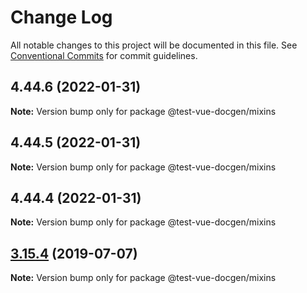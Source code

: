 # Change Log

All notable changes to this project will be documented in this file.
See [Conventional Commits](https://conventionalcommits.org) for commit guidelines.

## 4.44.6 (2022-01-31)

**Note:** Version bump only for package @test-vue-docgen/mixins





## 4.44.5 (2022-01-31)

**Note:** Version bump only for package @test-vue-docgen/mixins





## 4.44.4 (2022-01-31)

**Note:** Version bump only for package @test-vue-docgen/mixins





## [3.15.4](https://github.com/vue-styleguidist/vue-styleguidist/compare/v3.15.3...v3.15.4) (2019-07-07)

**Note:** Version bump only for package @test-vue-docgen/mixins
